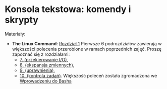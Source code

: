 Konsola tekstowa: komendy i skrypty
===================================

Materiały:
  *  **The Linux Command**: [Rozdział 1](http://linuxcommand.org/lc3_learning_the_shell.php)
     Pierwsze 6 podrozdziałów zawierają w większości polecenia przerobione w ramach poprzednich zajęć. Proszę zapoznać się z rozdziałami:
     *  [7. (przekierowanie I/O)](http://linuxcommand.org/lc3_lts0070.php),
     *  [8. (ekspansja zmiennych)](http://linuxcommand.org/lc3_lts0080.php),
     *  [9. (uprawnienia)](http://linuxcommand.org/lc3_lts0090.php),
     *  [10. (kontrola zadań)](http://linuxcommand.org/lc3_lts0100.php).
     Większość poleceń została zgromadzona we [Wprowadzeniu do Basha](3_bash_intro.md)
     
